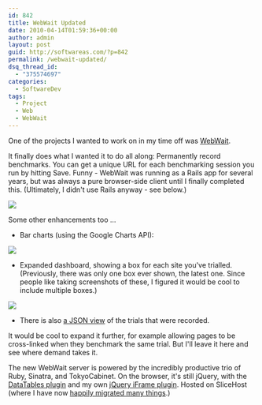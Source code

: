 ```yaml
---
id: 842
title: WebWait Updated
date: 2010-04-14T01:59:36+00:00
author: admin
layout: post
guid: http://softwareas.com/?p=842
permalink: /webwait-updated/
dsq_thread_id:
  - "375574697"
categories:
  - SoftwareDev
tags:
  - Project
  - Web
  - WebWait
---
```

One of the projects I wanted to work on in my time off was <a href="http://webwait.com">WebWait</a>.

It finally does what I wanted it to do all along: Permanently record benchmarks. You can get a unique URL for each benchmarking session you run by hitting Save. Funny - WebWait was running as a Rails app for several years, but was always a pure browser-side client until I finally completed this. (Ultimately, I didn't use Rails anyway - see below.)

<a href="http://webwait.com/1"><img src="http://farm5.static.flickr.com/4068/4519047329_58666b6d67_o.jpg" /></a>

Some other enhancements too ...

* Bar charts (using the Google Charts API):

<img src="http://farm5.static.flickr.com/4028/4519684544_3354338700.jpg" />

* Expanded dashboard, showing a box for each site you've trialled. (Previously, there was only one box ever shown, the latest one. Since people like taking screenshots of these, I figured it would be cool to include multiple boxes.)

<img src="http://farm5.static.flickr.com/4008/4519683900_259ed0cd8e_o.jpg" />

* There is also <a href="http://webwait.com/1.json">a JSON view</a> of the trials that were recorded.

It would be cool to expand it further, for example allowing pages to be cross-linked when they benchmark the same trial. But I'll leave it here and see where demand takes it.

The new WebWait server is powered by the incredibly productive trio of Ruby, Sinatra, and TokyoCabinet. On the browser, it's still jQuery, with the <a href="http://datatables.net/">DataTables plugin</a> and my own <a href="http://github.com/mahemoff/jQuery-iFrame">jQuery iFrame plugin</a>.
Hosted on SliceHost (where I have now <a href="http://mini.softwareas.com/techscribbles-ubuntu-sysadmin-tasks-for-webse">happily migrated many things</a>.)